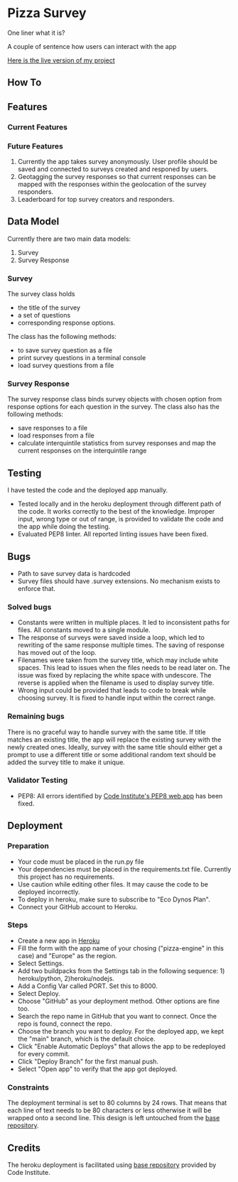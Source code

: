 # Pizza Survey

One liner what it is?

A couple of sentence how users can interact with the app

[Here is the live version of my project](https://survey-engine-5260bd538ecd.herokuapp.com/)

## How To

## Features

### Current Features



### Future Features

1. Currently the app takes survey anonymously. User profile should be saved and connected to surveys created and responed by users.
2. Geotagging the survey responses so that current responses can be mapped with the responses within the geolocation of the survey responders.
3. Leaderboard for top survey creators and responders.

## Data Model

Currently there are two main data models: 
1. Survey 
2. Survey Response 

### Survey

The survey class holds 
- the title of the survey
- a set of questions 
- corresponding response options. 

The class has the following methods: 
- to save survey question as a file 
- print survey questions in a terminal console
- load survey questions from a file

### Survey Response

The survey response class binds survey objects with chosen option from response options for each question in the survey. 
The class also has the following methods:
- save responses to a file
- load responses from a file
- calculate interquintile statistics from survey responses and map the current responses on the interquintile range

## Testing

I have tested the code and the deployed app manually. 
- Tested locally and in the heroku deployment through different path of the code. It works correctly to the best of the knowledge. Improper input, wrong type or out of range, is provided to validate the code and the app while doing the testing. 
- Evaluated PEP8 linter. All reported linting issues have been fixed. 

## Bugs

- Path to save survey data is hardcoded
- Survey files should have .survey extensions. No mechanism exists to enforce that.

### Solved bugs

- Constants were written in multiple places. It led to inconsistent paths for files. All constants moved to a single module. 
- The response of surveys were saved inside a loop, which led to rewriting of the same response multiple times. 
The saving of response has moved out of the loop.
- Filenames were taken from the survey title, which may include white spaces. This lead to issues when the files needs to be read later on. The issue was fixed by replacing the white space with undescore. The reverse is applied when the filename is used to display survey title. 
- Wrong input could be provided that leads to code to break while choosing survey. It is fixed to handle input within the correct range. 

### Remaining bugs

There is no graceful way to handle survey with the same title. If title matches an existing title, the app will replace the existing survey with the newly created ones. Ideally, survey with the same title should either get a prompt to use a different title or some additional random text should be added the survey title to make it unique.

### Validator Testing

- PEP8: All errors identified by [Code Institute's PEP8 web app](https://pep8ci.herokuapp.com) has been fixed.

## Deployment

### Preparation
- Your code must be placed in the run.py file
- Your dependencies must be placed in the requirements.txt file. Currently this project has no requirements.
- Use caution while editing other files. It may cause the code to be deployed incorrectly.
- To deploy in heroku, make sure to subscribe to "Eco Dynos Plan".
- Connect your GitHub account to Heroku.

### Steps
- Create a new app in [Heroku](https://dashboard.heroku.com/apps)
- Fill the form with the app name of your chosing ("pizza-engine" in this case) and "Europe" as the region.
- Select Settings. 
- Add two buildpacks from the Settings tab in the following sequence: 1) heroku/python, 2)heroku/nodejs.
- Add a Config Var called PORT. Set this to 8000.
- Select Deploy.
- Choose "GitHub" as your deployment method. Other options are fine too.
- Search the repo name in GitHub that you want to connect. Once the repo is found, connect the repo.
- Choose the branch you want to deploy. For the deployed app, we kept the "main" branch, which is the default choice.
- Click "Enable Automatic Deploys" that allows the app to be redeployed for every commit.
- Click "Deploy Branch" for the first manual push.
- Select "Open app" to verify that the app got deployed.

### Constraints
The deployment terminal is set to 80 columns by 24 rows. That means that each line of text needs to be 80 characters or less otherwise it will be wrapped onto a second line. This design is left untouched from the [base repository](https://github.com/Code-Institute-Org/python-essentials-template).


## Credits
The heroku deployment is facilitated using [base repository](https://github.com/Code-Institute-Org/python-essentials-template) provided by Code Institute.